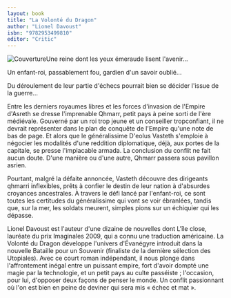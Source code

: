 ```yaml
---
layout: book
title: "La Volonté du Dragon"
author: "Lionel Davoust"
isbn: "9782953499810"
editor: "Critic"
---
```

![Couverture](/img/9782953499810.jpg)Une reine dont les yeux émeraude lisent l'avenir...

Un enfant-roi, passablement fou, gardien d'un savoir oublié...

Du déroulement de leur partie d'échecs pourrait bien se décider l'issue de la guerre...

Entre les derniers royaumes libres et les forces d'invasion de l'Empire d'Asreth se dresse l'imprenable Qhmarr, petit pays à peine sorti de l'ère médiévale. Gouverné par un roi trop jeune et un conseiller tropconfiant, il ne devrait représenter dans le plan de conquête de l'Empire qu'une note de bas de page. Et alors que le généralissime D'eolus Vasteth s'emploie à négocier les modalités d'une reddition diplomatique, déjà, aux portes de la capitale, se presse l'implacable armada. La conclusion du conflit ne fait aucun doute. D'une manière ou d'une autre, Qhmarr passera sous pavillon asrien.

Pourtant, malgré la défaite annoncée, Vasteth découvre des dirigeants qhmarri inflexibles, prêts à confier le destin de leur nation à d'absurdes croyances ancestrales. À travers le défi lancé par l'enfant-roi, ce sont toutes les certitudes du généralissime qui vont se voir ébranlées, tandis que, sur la mer, les soldats meurent, simples pions sur un échiquier qui les dépasse.

Lionel Davoust est l'auteur d'une dizaine de nouvelles dont L'île close, lauréate du prix Imaginales 2009, qui a connu une traduction américaine. La Volonté du Dragon développe l'univers d'Évanégyre introduit dans la nouvelle Bataille pour un Souvenir (finaliste de la dernière sélection des Utopiales). Avec ce court roman indépendant, il nous plonge dans l'affrontement inégal entre un puissant empire, fort d'avoir dompté une magie par la technologie, et un petit pays au culte passéiste ; l'occasion, pour lui, d'opposer deux façons de penser le monde. Un conflit passionnant où l'on est bien en peine de deviner qui sera mis « échec et mat ».